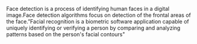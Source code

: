 Face detection is a process of identifying human faces in a digital image.Face detection algorithms focus on detection of the  frontal areas of the face.”Facial recognition is a biometric software application capable of uniquely identifying or verifying a person by comparing and analyzing patterns based on the person's facial contours"


